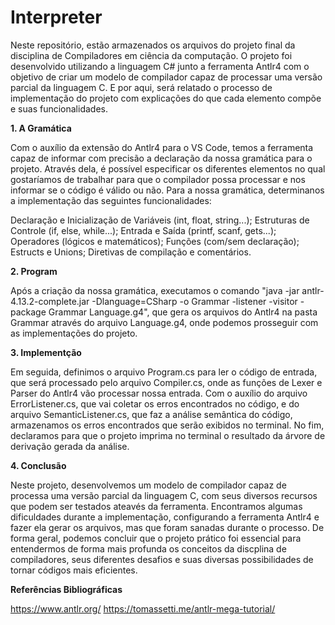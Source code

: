 # Interpreter

Neste repositório, estão armazenados os arquivos do projeto final da disciplina de Compiladores em ciência da computação. O projeto foi desenvolvido utilizando a linguagem C# junto a ferramenta Antlr4 com o objetivo de criar um modelo de compilador capaz de processar uma versão parcial da linguagem C. E por aqui, será relatado o processo de implementação do projeto com explicações do que cada elemento compõe e suas funcionalidades.

**1. A Gramática**

Com o auxílio da extensão do Antlr4 para o VS Code, temos a ferramenta capaz de informar com precisão a declaração da nossa gramática para o projeto. Através dela, é possível especificar os diferentes elementos no qual gostaríamos de trabalhar para que o compilador possa processar e nos informar se o código é válido ou não. Para a nossa gramática, determinanos a implementação das seguintes funcionalidades:

Declaração e Inicialização de Variáveis (int, float, string...);
Estruturas de Controle (if, else, while...);
Entrada e Saída (printf, scanf, gets...);
Operadores (lógicos e matemáticos);
Funções (com/sem declaração);
Estructs e Unions;
Diretivas de compilação e comentários.

**2. Program**

Após a criação da nossa gramática, executamos o comando "java -jar antlr-4.13.2-complete.jar  -Dlanguage=CSharp -o Grammar -listener -visitor -package Grammar Language.g4", que gera os arquivos do Antlr4 na pasta Grammar através do arquivo Language.g4, onde podemos prosseguir com as implementações do projeto.

**3. Implementção**

Em seguida, definimos o arquivo Program.cs para ler o código de entrada, que será processado pelo arquivo Compiler.cs, onde as funções de Lexer e Parser do Antlr4 vão processar nossa entrada. Com o auxílio do arquivo ErrorListener.cs, que vai coletar os erros encontrados no código, e do arquivo SemanticListener.cs, que faz a análise semântica do código, armazenamos os erros encontrados que serão exibidos no terminal. No fim, declaramos para que o projeto imprima no terminal o resultado da árvore de derivação gerada da análise.

**4. Conclusão**

Neste projeto, desenvolvemos um modelo de compilador capaz de processa uma versão parcial da linguagem C, com seus diversos recursos que podem ser testados ateavés da ferramenta. Encontramos algumas dificuldades durante a implementação, configurando a ferramenta Antlr4 e fazer ela gerar os arquivos, mas que foram sanadas durante o processo. De forma geral, podemos concluir que o projeto prático foi essencial para entendermos de forma mais profunda os conceitos da discplina de compiladores, seus diferentes desafios e suas diversas possibilidades de tornar códigos mais eficientes. 

**Referências Bibliográficas**

https://www.antlr.org/
https://tomassetti.me/antlr-mega-tutorial/

